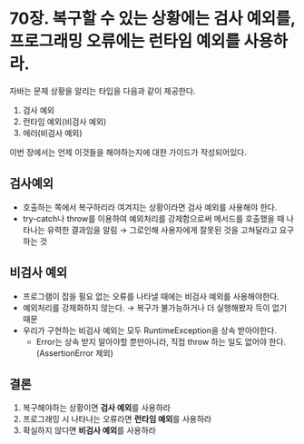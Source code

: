 # 70장. 복구할 수 있는 상황에는 검사 예외를, 프로그래밍 오류에는 런타임 예외를 사용하라.

자바는 문제 상황을 알리는 타입을 다음과 같이 제공한다. 

1. 검사 예외
2. 런타임 예외(비검사 예외)
3. 에러(비검사 예외)

이번 장에서는 언제 이것들을 해야하는지에 대한 가이드가 작성되어있다.

## 검사예외

- 호출하는 쪽에서 복구하리라 여겨지는 상황이라면 검사 예외를 사용해야 한다.
- try-catch나 throw를 이용하여 예외처리를 강제함으로써 메서드를 호출했을 때 나타나는 유력한 결과임을 알림 → 그로인해 사용자에게 잘못된 것을 고쳐달라고 요구하는 것

## 비검사 예외

- 프로그램이 잡을 필요 없는 오류를 나타낼 때에는 비검사 예외를 사용해야한다.
- 예외처리를 강제화하지 않는다. → 복구가 불가능하거나 더 실행해봤자 득이 없기 때문
- 우리가 구현하는 비검사 예외는 모두 RuntimeException을 상속 받아야한다.
    - Error는 상속 받지 말아야할 뿐만아니라, 직접 throw 하는 일도 없어야 한다. (AssertionError 제외)

## 결론

1. 복구해야하는 상황이면 **검사 예외**를 사용하라
2. 프로그래밍 시 나타나는 오류라면 **런타임 예외**를 사용하라
3. 확실하지 않다면 **비검사 예외**를 사용하라
